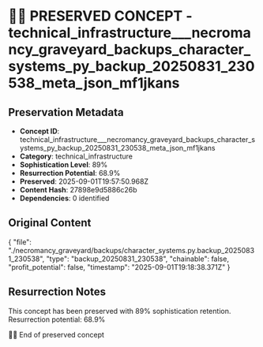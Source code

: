 # 🏴‍☠️ PRESERVED CONCEPT - technical_infrastructure___necromancy_graveyard_backups_character_systems_py_backup_20250831_230538_meta_json_mf1jkans

## Preservation Metadata
- **Concept ID**: technical_infrastructure___necromancy_graveyard_backups_character_systems_py_backup_20250831_230538_meta_json_mf1jkans
- **Category**: technical_infrastructure
- **Sophistication Level**: 89%
- **Resurrection Potential**: 68.9%
- **Preserved**: 2025-09-01T19:57:50.968Z
- **Content Hash**: 27898e9d5886c26b
- **Dependencies**: 0 identified

## Original Content

{
  "file": "./necromancy_graveyard/backups/character_systems.py.backup_20250831_230538",
  "type": "backup_20250831_230538",
  "chainable": false,
  "profit_potential": false,
  "timestamp": "2025-09-01T19:18:38.371Z"
}

## Resurrection Notes
This concept has been preserved with 89% sophistication retention.
Resurrection potential: 68.9%

🏴‍☠️ End of preserved concept